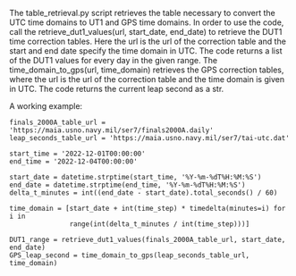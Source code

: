 The table_retrieval.py script retrieves the table necessary to convert the UTC time domains to UT1 and GPS time domains. In order to use the code, call the
retrieve_dut1_values(url, start_date, end_date) to retrieve the DUT1 time correction tables. Here the url is the url of the correction table and the start and end date 
specify the time domain in UTC. The code returns a list of the DUT1 values for every day in the given range. The time_domain_to_gps(url, time_domain) retrieves the GPS 
correction tables, where the url is the url of the correction table and the time domain is given in UTC. The code returns the current leap second as a str. 

A working example:

```
finals_2000A_table_url = 'https://maia.usno.navy.mil/ser7/finals2000A.daily'
leap_seconds_table_url = 'https://maia.usno.navy.mil/ser7/tai-utc.dat'

start_time = '2022-12-01T00:00:00'
end_time = '2022-12-04T00:00:00'

start_date = datetime.strptime(start_time, '%Y-%m-%dT%H:%M:%S')
end_date = datetime.strptime(end_time, '%Y-%m-%dT%H:%M:%S')
delta_t_minutes = int((end_date - start_date).total_seconds() / 60)

time_domain = [start_date + int(time_step) * timedelta(minutes=i) for i in
               range(int(delta_t_minutes / int(time_step)))]
               
DUT1_range = retrieve_dut1_values(finals_2000A_table_url, start_date, end_date)
GPS_leap_second = time_domain_to_gps(leap_seconds_table_url, time_domain)
```




